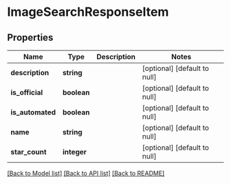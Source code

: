 # ImageSearchResponseItem

## Properties
Name | Type | Description | Notes
------------ | ------------- | ------------- | -------------
**description** | **string** |  | [optional] [default to null]
**is_official** | **boolean** |  | [optional] [default to null]
**is_automated** | **boolean** |  | [optional] [default to null]
**name** | **string** |  | [optional] [default to null]
**star_count** | **integer** |  | [optional] [default to null]

[[Back to Model list]](../README.md#documentation-for-models) [[Back to API list]](../README.md#documentation-for-api-endpoints) [[Back to README]](../README.md)


